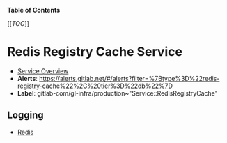 <!-- MARKER: do not edit this section directly. Edit services/service-catalog.yml then run scripts/generate-docs -->

**Table of Contents**

[[_TOC_]]

# Redis Registry Cache Service

* [Service Overview](https://dashboards.gitlab.net/d/redis-registry-cache-main/redis-registry-cache-overview)
* **Alerts**: <https://alerts.gitlab.net/#/alerts?filter=%7Btype%3D%22redis-registry-cache%22%2C%20tier%3D%22db%22%7D>
* **Label**: gitlab-com/gl-infra/production~"Service::RedisRegistryCache"

## Logging

* [Redis](https://log.gprd.gitlab.net/goto/04b1f050-44d0-11ed-8d37-e9a2f393ea2a)

<!-- END_MARKER -->

<!-- ## Summary -->

<!-- ## Architecture -->

<!-- ## Performance -->

<!-- ## Scalability -->

<!-- ## Availability -->

<!-- ## Durability -->

<!-- ## Security/Compliance -->

<!-- ## Monitoring/Alerting -->

<!-- ## Links to further Documentation -->
